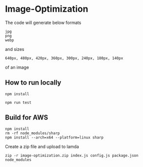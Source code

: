 # Image-Optimization

The code will generate below formats

```
jpg
png
webp
```

and sizes

```
640px, 480px, 420px, 360px, 300px, 240px, 180px, 140px
```

of an image

## How to run locally

```
npm install

npm run test
```

## Build for AWS

```
npm install
rm -rf node_modules/sharp
npm install --arch=x64 --platform=linux sharp
```

Create a zip file and upload to lamda

```
zip -r image-optimization.zip index.js config.js package.json node_modules
```
